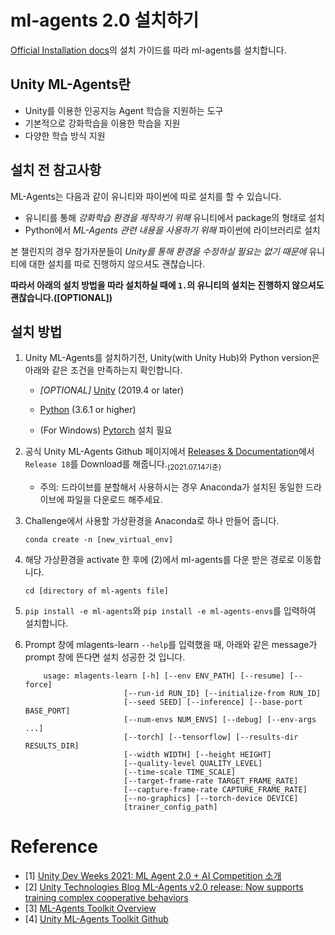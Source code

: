 # ml-agents 2.0 설치하기
[Official Installation docs](https://github.com/Unity-Technologies/ml-agents/blob/release_18_docs/docs/Installation.md)의 설치 가이드를 따라 ml-agents를 설치합니다.

## Unity ML-Agents란
- Unity를 이용한 인공지능 Agent 학습을 지원하는 도구
- 기본적으로 강화학습을 이용한 학습을 지원
- 다양한 학습 방식 지원

## 설치 전 참고사항

ML-Agents는 다음과 같이 유니티와 파이썬에 따로 설치를 할 수 있습니다. 

- 유니티를 통해 *강화학습 환경을 제작하기 위해* 유니티에서 package의 형태로 설치
- Python에서 *ML-Agents 관련 내용을 사용하기 위해* 파이썬에 라이브러리로 설치 

본 챌린지의 경우 참가자분들이 *Unity를 통해 환경을 수정하실 필요는 없기 때문에* 유니티에 대한 설치를 따로 진행하지 않으셔도 괜찮습니다. 

**따라서 아래의 설치 방법을 따라 설치하실 때에 `1.`의 유니티의 설치는 진행하지 않으셔도 괜찮습니다.([OPTIONAL])**


## 설치 방법

1. Unity ML-Agents를 설치하기전, Unity(with Unity Hub)와 Python version은 아래와 같은 조건을 만족하는지 확인합니다. 

    - *[OPTIONAL]* [Unity](https://unity3d.com/get-unity/download) (2019.4 or later)

    - [Python](https://www.python.org/downloads/) (3.6.1 or higher)
    
    - (For Windows) [Pytorch](https://pytorch.org/get-started/locally/) 설치 필요

2. 공식 Unity ML-Agents Github 페이지에서 [Releases & Documentation](https://github.com/Unity-Technologies/ml-agents#releases--documentation)에서 `Release 18`를 Download를 해줍니다.<sub>(2021.07.14기준)<sub/>
    - 주의: 드라이브를 분할해서 사용하시는 경우 Anaconda가 설치된 동일한 드라이브에 파일을 다운로드 해주세요.

3. Challenge에서 사용할 가상환경을 Anaconda로 하나 만들어 줍니다.

    `conda create -n [new_virtual_env]`

4. 해당 가상환경을 activate 한 후에 (2)에서 ml-agents를 다운 받은 경로로 이동합니다.

    `cd [directory of ml-agents file]`
    

5. `pip install -e ml-agents`와 `pip install -e ml-agents-envs`를 입력하여 설치합니다.

6. Prompt 창에 mlagents-learn `--help`를 입력했을 때, 아래와 같은 message가 prompt 창에 뜬다면 설치 성공한 것 입니다.

    ```
        usage: mlagents-learn [-h] [--env ENV_PATH] [--resume] [--force]
                          [--run-id RUN_ID] [--initialize-from RUN_ID]
                          [--seed SEED] [--inference] [--base-port BASE_PORT]
                          [--num-envs NUM_ENVS] [--debug] [--env-args ...]
                          [--torch] [--tensorflow] [--results-dir RESULTS_DIR]
                          [--width WIDTH] [--height HEIGHT]
                          [--quality-level QUALITY_LEVEL]
                          [--time-scale TIME_SCALE]
                          [--target-frame-rate TARGET_FRAME_RATE]
                          [--capture-frame-rate CAPTURE_FRAME_RATE]
                          [--no-graphics] [--torch-device DEVICE]
                          [trainer_config_path]
    ```

# Reference
- [1] [Unity Dev Weeks 2021: ML Agent 2.0 + AI Competition 소개](https://youtu.be/OE8Q9e0FPzU)
- [2] [Unity Technologies Blog ML-Agents v2.0 release: Now supports training complex cooperative behaviors](https://blog.unity.com/technology/ml-agents-v20-release-now-supports-training-complex-cooperative-behaviors) 
- [3] [ML-Agents Toolkit Overview](https://github.com/Unity-Technologies/ml-agents/blob/main/docs/ML-Agents-Overview.md)
- [4] [Unity ML-Agents Toolkit Github](https://github.com/Unity-Technologies/ml-agents)
